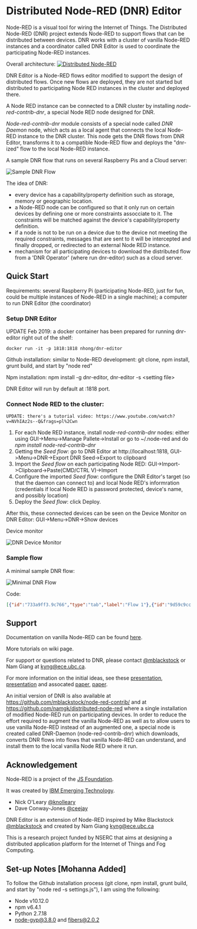 # Distributed Node-RED (DNR) Editor

Node-RED is a visual tool for wiring the Internet of Things.  The Distributed Node-RED (DNR) project extends Node-RED to support flows that can be distributed between devices. DNR works with a cluster of vanilla Node-RED instances and a coordinator called DNR Editor is used to coordinate the participating Node-RED instances. 

Overall architecture:
[![Distributed Node-RED](https://snag.gy/vdQ2jn.jpg)](#features)

DNR Editor is a Node-RED flows editor modified to support the design of distributed flows. Once new flows are deployed, they are not started but distributed to participating Node RED instances in the cluster and deployed there.

A Node RED instance can be connected to a DNR cluster by installing *node-red-contrib-dnr*, a special Node RED node designed for DNR.

*Node-red-contrib-dnr* module consists of a special node called *DNR Daemon* node, which acts as a local agent that connects the local Node-RED instance to the DNR cluster. This node gets the DNR flows from DNR Editor, transforms it to a compatible Node-RED flow and deploys the "dnr-ized" flow to the local Node-RED instance.

A sample DNR flow that runs on several Raspberry Pis and a Cloud server:

![Sample DNR Flow](https://snag.gy/W0LzZb.jpg)

The idea of DNR:

* every device has a capability/property definition such as storage, memory or geographic location.
* a Node-RED node can be configured so that it only run on certain devices by defining one or more constraints assocciate to it. The constraints will be matched against the device's capability/property definition.
* if a node is not to be run on a device due to the device not meeting the required constraints, messages that are sent to it will be intercepted and finally dropped, or redirected to an external Node RED instance. 
* mechanism for all participating devices to download the distributed flow from a 'DNR Operator' (where run dnr-editor) such as a cloud server.

## Quick Start

Requirements: several Raspberry Pi (participating Node-RED, just for fun, could be multiple instances of Node-RED in a single machine); a computer to run DNR Editor (the coordinator)

### Setup DNR Editor 
UPDATE Feb 2019: a docker container has been prepared for running dnr-editor right out of the shelf:

    docker run -it -p 1818:1818 nhong/dnr-editor
    
Github installation: similar to Node-RED development: git clone, npm install, grunt build, and start by "node red"

Npm installation: npm install -g dnr-editor, dnr-editor -s \<setting file\>

DNR Editor will run by default at :1818 port.

### Connect Node RED to the cluster:
    UPDATE: there's a tutorial video: https://www.youtube.com/watch?v=NVhIAz2s--Q&frags=pl%2Cwn

1. For each Node RED instance, install *node-red-contrib-dnr* nodes: either using GUI->Menu->Manage Pallete->Install or go to ~/.node-red and do *npm install node-red-contrib-dnr*
2. Getting the *Seed flow*: go to DNR Editor at http://localhost:1818, GUI->Menu->DNR->Export DNR Seed->Export to clipboard
3. Import the *Seed flow* on each participating Node RED: GUI->Import->Clipboard->Paste(CMD/CTRL V)->Import
4. Configure the imported *Seed flow*: configure the DNR Editor's target (so that the daemon can connect to) and local Node RED's informration (credentials if local Node RED is password protected, device's name, and possibly location)
5. Deploy the *Seed flow*: click Deploy.

After this, these connected devices can be seen on the Device Monitor on DNR Editor: GUI->Menu->DNR->Show devices

Device monitor

![DNR Device Monitor](https://snag.gy/a9VbUA.jpg)

### Sample flow
A minimal sample DNR flow:

![Minimal DNR Flow](https://snag.gy/6ZhjnK.jpg)

Code:
```json
[{"id":"733a9ff3.9c766","type":"tab","label":"Flow 1"},{"id":"9d59c9cc.b67158","type":"inject","z":"733a9ff3.9c766","name":"","topic":"","payload":"","payloadType":"date","repeat":"","crontab":"","once":false,"x":188.95140075683594,"y":86.97222900390625,"wires":[["b5a1fcec.5b0c4"]],"constraints":{"on my mac":{"id":"on my mac","deviceName":"nam-mba","fill":"#f404e0","text":"on my mac"}}},{"id":"b5a1fcec.5b0c4","type":"debug","z":"733a9ff3.9c766","name":"","active":true,"console":"false","complete":"false","x":401.2812042236328,"y":125.0625,"wires":[],"constraints":{"pi17":{"id":"pi17","deviceName":"pi17","fill":"#5103c6","text":"pi17"}}}]
```

## Support
Documentation on vanilla Node-RED can be found [here](http://nodered.org/docs/).

More tutorials on wiki page.

For support or questions related to DNR, please contact [@mblackstock](http://twitter.com/mblackstock) or Nam Giang at <kyng@ece.ubc.ca>.

For more information on the initial ideas, see these [presentation](http://www.slideshare.net/MichaelBlackstock/wo-t-2014-blackstock-2), [presentation](http://www.slideshare.net/namnhong/developing-io-t-applications-in-the-fog-a-distributed-dataflow-approach) and assocated [paper](http://www.webofthings.org/wp-content/uploads/2009/07/wot20140_submission_1.pdf), [paper](https://www.researchgate.net/publication/290435774_Developing_IoT_Applications_in_the_Fog_a_Distributed_Dataflow_Approach). 

An initial version of DNR is also available at <https://github.com/mblackstock/node-red-contrib/> and at <https://github.com/namgk/distributed-node-red> where a single installation of modified Node-RED run on participating devices. In order to reduce the effort required to augment the vanilla Node-RED as well as to allow users to use vanilla Node-RED instead of an augmented one, a special node is created called DNR-Daemon (node-red-contrib-dnr) which downloads, converts DNR flows into flows that vanilla Node-RED can understand, and install them to the local vanilla Node RED where it run.

## Acknowledgement

Node-RED is a project of the [JS Foundation](http://js.foundation).

It was created by [IBM Emerging Technology](https://www.ibm.com/blogs/emerging-technology/).

* Nick O'Leary [@knolleary](http://twitter.com/knolleary)
* Dave Conway-Jones [@ceejay](http://twitter.com/ceejay)

DNR Editor is an extension of Node-RED inspired by Mike Blackstock [@mblackstock](http://twitter.com/mblackstock) and created by Nam Giang <kyng@ece.ubc.ca>

This is a research project funded by NSERC that aims at designing a distributed application platform for the Internet of Things and Fog Computing.

## Set-up Notes [Mohanna Added]

To follow the Github installation process (git clone, npm install, grunt build, and start by "node red -s settings.js"), I am using the following: 
* Node v10.12.0
* npm v6.4.1
* Python 2.7.18
* node-gyp@3.8.0 and fibers@2.0.2

